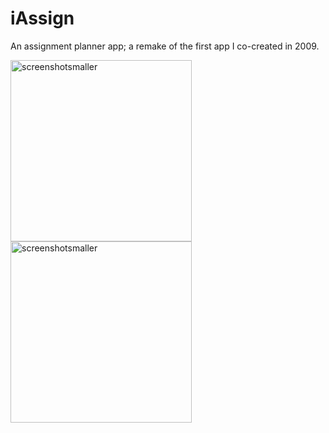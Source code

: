 # iAssign
An assignment planner app; a remake of the first app I co-created in 2009.

<img width="290" alt="screenshotsmaller" src="https://cloud.githubusercontent.com/assets/13486833/23242391/5b18d66a-f92d-11e6-89eb-248bbeb995c2.png">     <img width="290" alt="screenshotsmaller" src="https://cloud.githubusercontent.com/assets/13486833/23242392/5b1b6d8a-f92d-11e6-8d25-82aba964fdf6.png">

